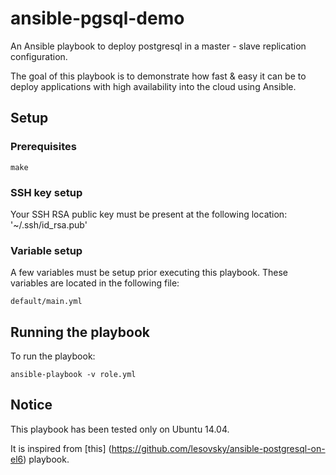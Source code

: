 # ansible-pgsql-demo

An Ansible playbook to deploy postgresql in a master - slave replication configuration.

The goal of this playbook is to demonstrate how fast & easy it can be to deploy applications with high availability into the cloud using Ansible.

## Setup

### Prerequisites

```
make
```


### SSH key setup

Your SSH RSA public key must be present at the following location: '~/.ssh/id_rsa.pub'

### Variable setup

A few variables must be setup prior executing this playbook. These variables are located in the following file:

```
default/main.yml
```


## Running the playbook 

To run the playbook:

```
ansible-playbook -v role.yml 
```

## Notice

This playbook has been tested only on Ubuntu 14.04.

It is inspired from [this] (https://github.com/lesovsky/ansible-postgresql-on-el6) playbook.
